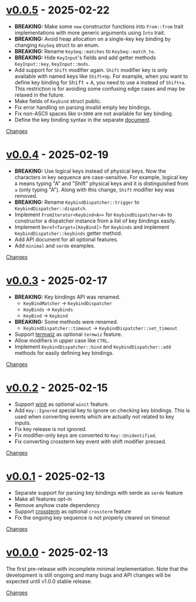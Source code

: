 <a id="v0.0.5"></a>
# [v0.0.5](https://github.com/rhysd/keybinds-rs/releases/tag/v0.0.5) - 2025-02-22

- **BREAKING:** Make some `new` constructor functions into `From::from` trait implementations with more generic arguments using `Into` trait.
- **BREAKING:** Avoid heap allocation on a single-key key binding by changing `KeySeq` struct to an enum.
- **BREAKING:** Rename `KeySeq::matches` to `KeySeq::match_to`.
- **BREAKING:** Hide `KeyInput`'s fields and add getter methods `KeyInput::key`, `KeyInput::mods`.
- Add support for `Shift` modifier again. `Shift` modifier key is only available with named keys like `Shift+Up`. For example, when you want to define key binding for <kbd>Shift</kbd> + <kbd>A</kbd>, you need to use `A` instead of `Shift+a`. This restriction is for avoiding some confusing edge cases and may be relaxed in the future.
- Make fields of `Keybind` struct public.
- Fix error handling on parsing invalid empty key bindings.
- Fix non-ASCII spaces like `U+3000` are not available for key binding.
- Define the key binding syntax in the separate [document](https://github.com/rhysd/keybinds-rs/blob/main/doc/binding_syntax.md).

[Changes][v0.0.5]


<a id="v0.0.4"></a>
# [v0.0.4](https://github.com/rhysd/keybinds-rs/releases/tag/v0.0.4) - 2025-02-19

- **BREAKING:** Use logical keys instead of physical keys. Now the characters in key sequence are case-sensitive. For example, logical key `A` means typing "A" and "Shift" physical keys and it is distinguished from `a` (only typing "A"). Along with this change, `Shift` modifier key was removed.
- **BREAKING:** Rename `KeybindDispatcher::trigger` to `KeybindDispatcher::dispatch`.
- Implement `FromIterator<Keybind<A>>` for `KeybindDispatcher<A>` to constructor a dispatcher instance from a list of key bindings easily.
- Implement `Deref<Target=[KeyBind]>` for `Keybinds` and implement `KeybindDispatcher::keybinds` getter method.
- Add API document for all optional features.
- Add `minimal` and `serde` examples.

[Changes][v0.0.4]


<a id="v0.0.3"></a>
# [v0.0.3](https://github.com/rhysd/keybinds-rs/releases/tag/v0.0.3) - 2025-02-17

- **BREAKING:** Key bindings API was renamed.
  - `KeyBindMatcher` → `KeybindDispatcher`
  - `KeyBinds` → `Keybinds`
  - `KeyBind` → `Keybind`
- **BREAKING:** Some methods were renamed.
  - `KeybindDispatcher::timeout` → `KeybindDispatcher::set_timeout`
- Support [termwiz](https://crates.io/crates/termwiz) as optional `termwiz` feature.
- Allow modifiers in upper case like `CTRL`.
- Implement `KeybindDispatcher::bind` and `KeybindDispatcher::add` methods for easily defining key bindings.

[Changes][v0.0.3]


<a id="v0.0.2"></a>
# [v0.0.2](https://github.com/rhysd/keybinds-rs/releases/tag/v0.0.2) - 2025-02-15

- Support [winit](https://crates.io/crates/winit) as optional `winit` feature.
- Add `Key::Ignored` special key to ignore on checking key bindings. This is used when converting events which are actually not related to key inputs.
- Fix key release is not ignored.
- Fix modifier-only keys are converted to `Key::Unidentified`.
- Fix converting crossterm key event with shift modifier pressed.

[Changes][v0.0.2]


<a id="v0.0.1"></a>
# [v0.0.1](https://github.com/rhysd/keybinds-rs/releases/tag/v0.0.1) - 2025-02-13

- Separate support for parsing key bindings with serde as `serde` feature
- Make all features opt-in
- Remove anyhow crate dependency
- Support [crossterm](https://github.com/crossterm-rs/crossterm) as optional `crossterm` feature
- Fix the ongoing key sequence is not properly cleared on timeout

[Changes][v0.0.1]


<a id="v0.0.0"></a>
# [v0.0.0](https://github.com/rhysd/keybinds-rs/releases/tag/v0.0.0) - 2025-02-13

The first pre-release with incomplete minimal implementation. Note that the development is still ongoing and many bugs and API changes will be expected until v1.0.0 stable release.

[Changes][v0.0.0]


[v0.0.5]: https://github.com/rhysd/keybinds-rs/compare/v0.0.4...v0.0.5
[v0.0.4]: https://github.com/rhysd/keybinds-rs/compare/v0.0.3...v0.0.4
[v0.0.3]: https://github.com/rhysd/keybinds-rs/compare/v0.0.2...v0.0.3
[v0.0.2]: https://github.com/rhysd/keybinds-rs/compare/v0.0.1...v0.0.2
[v0.0.1]: https://github.com/rhysd/keybinds-rs/compare/v0.0.0...v0.0.1
[v0.0.0]: https://github.com/rhysd/keybinds-rs/tree/v0.0.0

<!-- Generated by https://github.com/rhysd/changelog-from-release v3.8.1 -->
